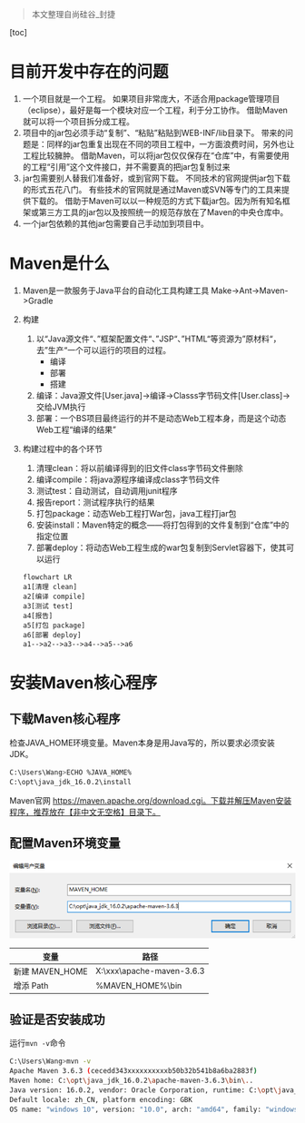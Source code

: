 > 本文整理自尚硅谷_封捷

[toc]

# 目前开发中存在的问题

1. 一个项目就是一个工程。
   如果项目非常庞大，不适合用package管理项目（eclipse），最好是每一个模块对应一个工程，利于分工协作。
   借助Maven就可以将一个项目拆分成工程。
2. 项目中的jar包必须手动“复制”、“粘贴”粘贴到WEB-INF/lib目录下。
   带来的问题是：同样的jar包重复出现在不同的项目工程中，一方面浪费时间，另外也让工程比较臃肿。
   借助Maven，可以将jar包仅仅保存在“仓库”中，有需要使用的工程“引用”这个文件接口，并不需要真的把jar包复制过来
3. jar包需要别人替我们准备好，或到官网下载。
   不同技术的官网提供jar包下载的形式五花八门。
   有些技术的官网就是通过Maven或SVN等专门的工具来提供下载的。
   借助于Maven可以以一种规范的方式下载jar包。因为所有知名框架或第三方工具的jar包以及按照统一的规范存放在了Maven的中央仓库中。
4. 一个jar包依赖的其他jar包需要自己手动加到项目中。

# Maven是什么

1. Maven是一款服务于Java平台的自动化工具构建工具
   Make->Ant->Maven->Gradle
   
2. 构建
   1. 以“Java源文件“、”框架配置文件“、”JSP“、”HTML“等资源为”原材料“，去”生产“一个可以运行的项目的过程。
      - 编译
      - 部署
      - 搭建
   2. 编译：Java源文件[User.java]->编译->Classs字节码文件[User.class]->交给JVM执行
   3. 部署：一个BS项目最终运行的并不是动态Web工程本身，而是这个动态Web工程“编译的结果”
   
3. 构建过程中的各个环节
   1. 清理clean：将以前编译得到的旧文件class字节码文件删除
   2. 编译compile：将java源程序编译成class字节码文件
   3. 测试test：自动测试，自动调用junit程序
   4. 报告report：测试程序执行的结果
   5. 打包package：动态Web工程打War包，java工程打jar包
   6. 安装install：Maven特定的概念——将打包得到的文件复制到“仓库”中的指定位置
   7. 部署deploy：将动态Web工程生成的war包复制到Servlet容器下，使其可以运行
   
   ```mermaid
   flowchart LR
   a1[清理 clean]
   a2[编译 compile]
   a3[测试 test]
   a4[报告]
   a5[打包 package]
   a6[部署 deploy]
   a1-->a2-->a3-->a4-->a5-->a6
   ```

# 安装Maven核心程序

## 下载Maven核心程序

检查JAVA_HOME环境变量。Maven本身是用Java写的，所以要求必须安装JDK。

```bash
C:\Users\Wang>ECHO %JAVA_HOME%
C:\opt\java_jdk_16.0.2\install
```

Maven官网 https://maven.apache.org/download.cgi。下载并解压Maven安装程序，推荐放在【非中文无空格】目录下。

## 配置Maven环境变量

![image-20220123135455774](image-20220123135455774.png)

| 变量            | 路径                      |
| --------------- | ------------------------- |
| 新建 MAVEN_HOME | X:\xxx\apache-maven-3.6.3 |
| 增添 Path       | %MAVEN_HOME%\bin          |

## 验证是否安装成功

运行`mvn -v`命令

```bash
C:\Users\Wang>mvn -v
Apache Maven 3.6.3 (cecedd343xxxxxxxxxxb50b32b541b8a6ba2883f)
Maven home: C:\opt\java_jdk_16.0.2\apache-maven-3.6.3\bin\..
Java version: 16.0.2, vendor: Oracle Corporation, runtime: C:\opt\java_jdk_16.0.2\install
Default locale: zh_CN, platform encoding: GBK
OS name: "windows 10", version: "10.0", arch: "amd64", family: "windows"
```



